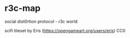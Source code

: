 # r3c-map
social dist0rtion protocol - r3c world 


scifi tileset by Eris (https://opengameart.org/users/eris) CC0

